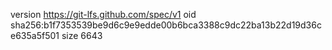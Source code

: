 version https://git-lfs.github.com/spec/v1
oid sha256:b1f7353539be9d6c9e9edde00b6bca3388c9dc22ba13b22d19d36ce635a5f501
size 6643
